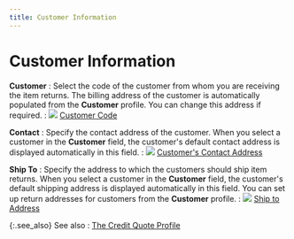 ```yaml
---
title: Customer Information
---
```


# Customer Information


**Customer**
: Select the code of the customer from whom you are  receiving the item returns. The billing address of the customer is automatically  populated from the **Customer** profile.  You can change this address if required.
: ![]({{site.sp_baseurl}}/img/lens.gif) [Customer  Code]({{site.sp_baseurl}}/sales-ret-docs/sales-ret-doc/contents/customer-info/customer_code_customer_information_sales_return_document_content.html)


**Contact**
: Specify the contact address of the customer. When  you select a customer in the **Customer** field, the customer's default contact address is displayed automatically  in this field.
: ![]({{site.sp_baseurl}}/img/lens.gif) [Customer's  Contact Address]({{site.sp_baseurl}}/sales-ret-docs/sales-ret-doc/contents/customer-info/customer_contact_address_customer_information_sales_return_document_content.html)


**Ship To**
: Specify the address to which the customers should  ship item returns. When you select a customer in the **Customer** field, the customer's default shipping address is displayed automatically  in this field. You can set up return addresses for customers from the  **Customer** profile.
: ![]({{site.sp_baseurl}}/img/lens.gif) [Ship  to Address]({{site.sp_baseurl}}/sales-ret-docs/sales-ret-doc/contents/customer-info/return_to_address_customer_information_sales_return_document_content.html)


{:.see_also}
See also
: [The Credit  Quote Profile]({{site.sp_baseurl}}/sales-ret-docs/credit-quotes/create-a-new-credit-quote/the_credit_quote_profile.html)
